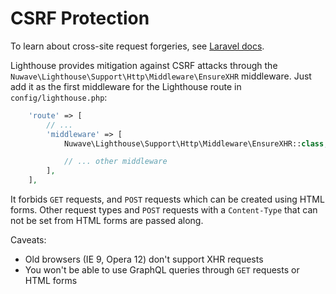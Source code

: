 # CSRF Protection

To learn about cross-site request forgeries, see [Laravel docs](https://laravel.com/docs/master/csrf).

Lighthouse provides mitigation against CSRF attacks through the `Nuwave\Lighthouse\Support\Http\Middleware\EnsureXHR`
middleware. Just add it as the first middleware for the Lighthouse route in `config/lighthouse.php`:

```php
    'route' => [
        // ...
        'middleware' => [
            Nuwave\Lighthouse\Support\Http\Middleware\EnsureXHR::class,

            // ... other middleware
        ],
    ],
```

It forbids `GET` requests, and `POST` requests which can be created using HTML forms.
Other request types and `POST` requests with a `Content-Type` that can not be set
from HTML forms are passed along.

Caveats:

- Old browsers (IE 9, Opera 12) don't support XHR requests
- You won't be able to use GraphQL queries through `GET` requests or HTML forms
